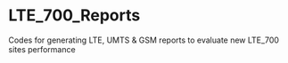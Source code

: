 # LTE_700_Reports

Codes for generating LTE, UMTS & GSM reports to evaluate new LTE_700 sites performance